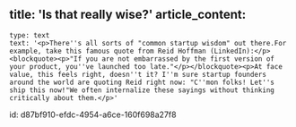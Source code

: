 title: 'Is that really wise?'
article_content:
  -
    type: text
    text: '<p>There''s all sorts of "common startup wisdom" out there.For example, take this famous quote from Reid Hoffman (LinkedIn):</p><blockquote><p>"If you are not embarrassed by the first version of your product, you''ve launched too late."</p></blockquote><p>At face value, this feels right, doesn''t it? I''m sure startup founders around the world are quoting Reid right now: "C''mon folks! Let''s ship this now!"We often internalize these sayings without thinking critically about them.</p>'
id: d87bf910-efdc-4954-a6ce-160f698a27f8
